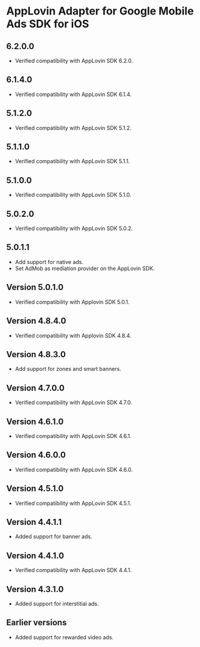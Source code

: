 # AppLovin Adapter for Google Mobile Ads SDK for iOS

## 6.2.0.0
- Verified compatibility with AppLovin SDK 6.2.0.

## 6.1.4.0
- Verified compatibility with AppLovin SDK 6.1.4.

## 5.1.2.0
- Verified compatibility with AppLovin SDK 5.1.2.

## 5.1.1.0
- Verified compatibility with AppLovin SDK 5.1.1.

## 5.1.0.0
- Verified compatibility with AppLovin SDK 5.1.0.

## 5.0.2.0
- Verified compatibility with AppLovin SDK 5.0.2.

## 5.0.1.1
- Add support for native ads.
- Set AdMob as mediation provider on the AppLovin SDK.

## Version 5.0.1.0
- Verified compatibility with Applovin SDK 5.0.1.

## Version 4.8.4.0
- Verified compatibility with Applovin SDK 4.8.4.

## Version 4.8.3.0
- Add support for zones and smart banners.

## Version 4.7.0.0
- Verified compatibility with AppLovin SDK 4.7.0.

## Version 4.6.1.0
- Verified compatibility with AppLovin SDK 4.6.1.

## Version 4.6.0.0
- Verified compatibility with AppLovin SDK 4.6.0.

## Version 4.5.1.0
- Verified compatibility with AppLovin SDK 4.5.1.

## Version 4.4.1.1
- Added support for banner ads.

## Version 4.4.1.0
- Verified compatibility with AppLovin SDK 4.4.1.

## Version 4.3.1.0
- Added support for interstitial ads.

## Earlier versions
- Added support for rewarded video ads.
